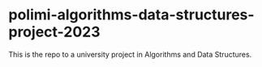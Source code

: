 # polimi-algorithms-data-structures-project-2023
This is the repo to a university project in Algorithms and Data Structures.

